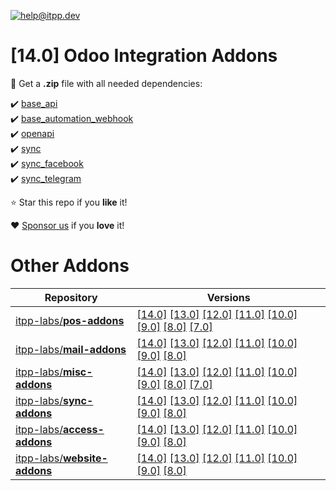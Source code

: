 [![help@itpp.dev](https://itpp.dev/images/infinity-readme.png)](mailto:help@itpp.dev)
# [14.0] Odoo Integration Addons

:open_file_folder: Get a **.zip** file with all needed dependencies:

:heavy_check_mark: [base_api](https://apps.odoo.com/apps/modules/14.0/base_api/)
<br/>:heavy_check_mark: [base_automation_webhook](https://apps.odoo.com/apps/modules/14.0/base_automation_webhook/)
<br/>:heavy_check_mark: [openapi](https://apps.odoo.com/apps/modules/14.0/openapi/)
<br/>:heavy_check_mark: [sync](https://apps.odoo.com/apps/modules/14.0/sync/)
<br/>:heavy_check_mark: [sync_facebook](https://apps.odoo.com/apps/modules/14.0/sync_facebook/)
<br/>:heavy_check_mark: [sync_telegram](https://apps.odoo.com/apps/modules/14.0/sync_telegram/)

:star: Star this repo if you **like** it!

:heart: [Sponsor us](https://patreon.com/itpp) if you **love** it!

Other Addons
============

| Repository | Versions |
|------------|----------|
| [itpp-labs/**pos-addons**](https://github.com/itpp-labs/pos-addons) | [[14.0]](https://github.com/itpp-labs/pos-addons/tree/14.0#readme) [[13.0]](https://github.com/itpp-labs/pos-addons/tree/13.0#readme) [[12.0]](https://github.com/itpp-labs/pos-addons/tree/12.0#readme) [[11.0]](https://github.com/itpp-labs/pos-addons/tree/11.0#readme) [[10.0]](https://github.com/itpp-labs/pos-addons/tree/10.0#readme) [[9.0]](https://github.com/itpp-labs/pos-addons/tree/9.0#readme) [[8.0]](https://github.com/itpp-labs/pos-addons/tree/8.0#readme) [[7.0]](https://github.com/itpp-labs/pos-addons/tree/7.0#readme) |
| [itpp-labs/**mail-addons**](https://github.com/itpp-labs/mail-addons) | [[14.0]](https://github.com/itpp-labs/mail-addons/tree/14.0#readme) [[13.0]](https://github.com/itpp-labs/mail-addons/tree/13.0#readme) [[12.0]](https://github.com/itpp-labs/mail-addons/tree/12.0#readme) [[11.0]](https://github.com/itpp-labs/mail-addons/tree/11.0#readme) [[10.0]](https://github.com/itpp-labs/mail-addons/tree/10.0#readme) [[9.0]](https://github.com/itpp-labs/mail-addons/tree/9.0#readme) [[8.0]](https://github.com/itpp-labs/mail-addons/tree/8.0#readme) |
| [itpp-labs/**misc-addons**](https://github.com/itpp-labs/misc-addons) | [[14.0]](https://github.com/itpp-labs/misc-addons/tree/14.0#readme) [[13.0]](https://github.com/itpp-labs/misc-addons/tree/13.0#readme) [[12.0]](https://github.com/itpp-labs/misc-addons/tree/12.0#readme) [[11.0]](https://github.com/itpp-labs/misc-addons/tree/11.0#readme) [[10.0]](https://github.com/itpp-labs/misc-addons/tree/10.0#readme) [[9.0]](https://github.com/itpp-labs/misc-addons/tree/9.0#readme) [[8.0]](https://github.com/itpp-labs/misc-addons/tree/8.0#readme) [[7.0]](https://github.com/itpp-labs/misc-addons/tree/7.0#readme) |
| [itpp-labs/**sync-addons**](https://github.com/itpp-labs/sync-addons) | [[14.0]](https://github.com/itpp-labs/sync-addons/tree/14.0#readme) [[13.0]](https://github.com/itpp-labs/sync-addons/tree/13.0#readme) [[12.0]](https://github.com/itpp-labs/sync-addons/tree/12.0#readme) [[11.0]](https://github.com/itpp-labs/sync-addons/tree/11.0#readme) [[10.0]](https://github.com/itpp-labs/sync-addons/tree/10.0#readme) [[9.0]](https://github.com/itpp-labs/sync-addons/tree/9.0#readme) [[8.0]](https://github.com/itpp-labs/sync-addons/tree/8.0#readme) |
| [itpp-labs/**access-addons**](https://github.com/itpp-labs/access-addons) | [[14.0]](https://github.com/itpp-labs/access-addons/tree/14.0#readme) [[13.0]](https://github.com/itpp-labs/access-addons/tree/13.0#readme) [[12.0]](https://github.com/itpp-labs/access-addons/tree/12.0#readme) [[11.0]](https://github.com/itpp-labs/access-addons/tree/11.0#readme) [[10.0]](https://github.com/itpp-labs/access-addons/tree/10.0#readme) [[9.0]](https://github.com/itpp-labs/access-addons/tree/9.0#readme) [[8.0]](https://github.com/itpp-labs/access-addons/tree/8.0#readme) |
| [itpp-labs/**website-addons**](https://github.com/itpp-labs/website-addons) | [[14.0]](https://github.com/itpp-labs/website-addons/tree/14.0#readme) [[13.0]](https://github.com/itpp-labs/website-addons/tree/13.0#readme) [[12.0]](https://github.com/itpp-labs/website-addons/tree/12.0#readme) [[11.0]](https://github.com/itpp-labs/website-addons/tree/11.0#readme) [[10.0]](https://github.com/itpp-labs/website-addons/tree/10.0#readme) [[9.0]](https://github.com/itpp-labs/website-addons/tree/9.0#readme) [[8.0]](https://github.com/itpp-labs/website-addons/tree/8.0#readme) |
